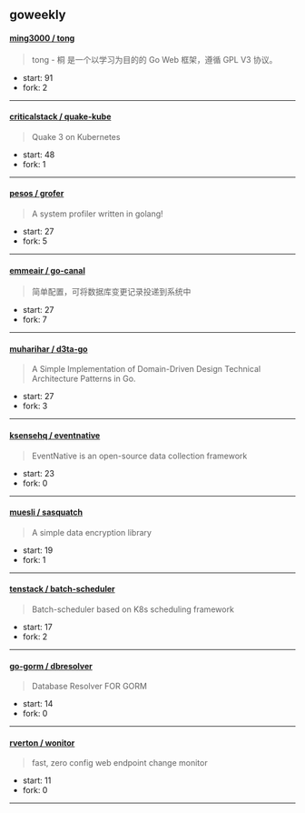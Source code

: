 ## goweekly

#### [ming3000 / tong](https://github.com/ming3000/tong)

> tong - 桐 是一个以学习为目的的 Go Web 框架，遵循 GPL V3 协议。

+ start: 91
+ fork: 2

----


#### [criticalstack / quake-kube](https://github.com/criticalstack/quake-kube)

> Quake 3 on Kubernetes

+ start: 48
+ fork: 1

----


#### [pesos / grofer](https://github.com/pesos/grofer)

> A system profiler written in golang!

+ start: 27
+ fork: 5

----


#### [emmeair / go-canal](https://github.com/emmeair/go-canal)

> 简单配置，可将数据库变更记录投递到系统中

+ start: 27
+ fork: 7

----


#### [muharihar / d3ta-go](https://github.com/muharihar/d3ta-go)

> A Simple Implementation of Domain-Driven Design Technical Architecture Patterns in Go.

+ start: 27
+ fork: 3

----


#### [ksensehq / eventnative](https://github.com/ksensehq/eventnative)

> EventNative is an open-source data collection framework

+ start: 23
+ fork: 0

----


#### [muesli / sasquatch](https://github.com/muesli/sasquatch)

> A simple data encryption library

+ start: 19
+ fork: 1

----


#### [tenstack / batch-scheduler](https://github.com/tenstack/batch-scheduler)

> Batch-scheduler  based on K8s scheduling  framework

+ start: 17
+ fork: 2

----


#### [go-gorm / dbresolver](https://github.com/go-gorm/dbresolver)

> Database Resolver FOR GORM

+ start: 14
+ fork: 0

----


#### [rverton / wonitor](https://github.com/rverton/wonitor)

> fast, zero config web endpoint change monitor

+ start: 11
+ fork: 0

----

